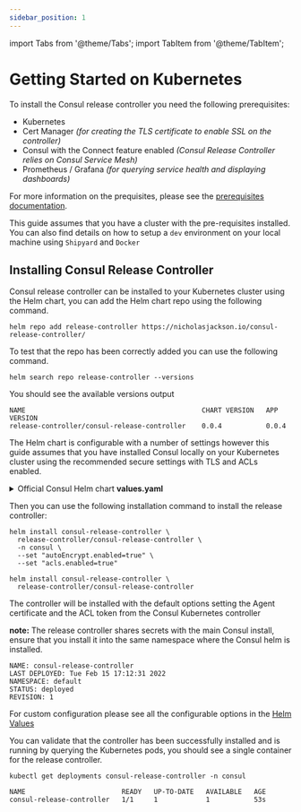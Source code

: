 ```yaml
---
sidebar_position: 1
---
```


import Tabs from '@theme/Tabs';
import TabItem from '@theme/TabItem';

# Getting Started on Kubernetes

To install the Consul release controller you need the following prerequisites:

* Kubernetes
* Cert Manager *(for creating the TLS certificate to enable SSL on the controller)*
* Consul with the Connect feature enabled *(Consul Release Controller relies on Consul Service Mesh)*
* Prometheus / Grafana *(for querying service health and displaying dashboards)*

For more information on the prequisites, please see the [prerequisites documentation](prerequisites).

This guide assumes that you have a cluster with the pre-requisites installed.  You can also find details on how to setup a `dev` environment on your local machine using `Shipyard` and `Docker`

## Installing Consul Release Controller

Consul release controller can be installed to your Kubernetes cluster using the Helm chart, you can add the Helm chart repo using the following
command.

```shell
helm repo add release-controller https://nicholasjackson.io/consul-release-controller/
```

To test that the repo has been correctly added you can use the following command.

```shell
helm search repo release-controller --versions
```

You should see the available versions output

```shell
NAME                                            CHART VERSION   APP VERSION
release-controller/consul-release-controller    0.0.4           0.0.4      
```

The Helm chart is configurable with a number of settings however this guide assumes that you have installed Consul locally on your 
Kubernetes cluster using the recommended secure settings with TLS and ACLs enabled.

<details>
  <summary>Official Consul Helm chart <b>values.yaml</b></summary>

```yaml
global:
  acls:
    manageSystemACLs: true
controller:
  enabled: true
acls:
  enabled: true
```
</details>

Then you can use the following installation command to install the release controller:

<Tabs groupId="helm_values">
<TabItem value="secure" label="TLS and ALCs">


```shell
helm install consul-release-controller \
  release-controller/consul-release-controller \
  -n consul \
  --set "autoEncrypt.enabled=true" \
  --set "acls.enabled=true"
```

</TabItem>
<TabItem value="insecure" label="Insecure setup">

```shell
helm install consul-release-controller \
  release-controller/consul-release-controller
```

</TabItem>
</Tabs>

The controller will be installed with the default options setting the Agent certificate and the ACL token from the Consul Kubernetes controller

**note:** The release controller shares secrets with the main Consul install, ensure that you install it into the same namespace where the 
Consul helm is installed.

```shell
NAME: consul-release-controller
LAST DEPLOYED: Tue Feb 15 17:12:31 2022
NAMESPACE: default
STATUS: deployed
REVISION: 1
```

For custom configuration please see all the configurable options in the [Helm Values](helm_values)

You can validate that the controller has been successfully installed and is running by querying the Kubernetes pods, you should see a single
container for the release controller.

```shell
kubectl get deployments consul-release-controller -n consul
```

```shell
NAME                        READY   UP-TO-DATE   AVAILABLE   AGE
consul-release-controller   1/1     1            1           53s
```